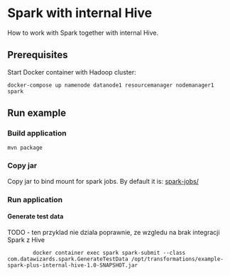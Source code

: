 # Spark with internal Hive

How to work with Spark together with internal Hive.

## Prerequisites

Start Docker container with Hadoop cluster:

    docker-compose up namenode datanode1 resourcemanager nodemanager1 spark

## Run example

### Build application

    mvn package
    
### Copy jar

Copy jar to bind mount for spark jobs. By default it is: [spark-jobs/](../../spark-jobs)

### Run application

#### Generate test data

TODO - ten przyklad nie dziala poprawnie, ze wzgledu na brak integracji Spark z Hive

            docker container exec spark spark-submit --class com.datawizards.spark.GenerateTestData /opt/transformations/example-spark-plus-internal-hive-1.0-SNAPSHOT.jar
